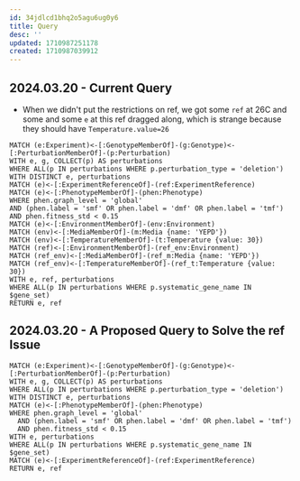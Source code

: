 ```yaml
---
id: 34jdlcd1bhq2o5agu6ug0y6
title: Query
desc: ''
updated: 1710987251178
created: 1710987039912
---
```


## 2024.03.20 - Current Query

- When we didn't put the restrictions on ref, we got some `ref` at 26C and some and some `e` at this ref dragged along, which is strange because they should have `Temperature.value=26`

```cypher
MATCH (e:Experiment)<-[:GenotypeMemberOf]-(g:Genotype)<-[:PerturbationMemberOf]-(p:Perturbation)
WITH e, g, COLLECT(p) AS perturbations
WHERE ALL(p IN perturbations WHERE p.perturbation_type = 'deletion')
WITH DISTINCT e, perturbations
MATCH (e)<-[:ExperimentReferenceOf]-(ref:ExperimentReference)
MATCH (e)<-[:PhenotypeMemberOf]-(phen:Phenotype)
WHERE phen.graph_level = 'global'
AND (phen.label = 'smf' OR phen.label = 'dmf' OR phen.label = 'tmf')
AND phen.fitness_std < 0.15
MATCH (e)<-[:EnvironmentMemberOf]-(env:Environment)
MATCH (env)<-[:MediaMemberOf]-(m:Media {name: 'YEPD'})
MATCH (env)<-[:TemperatureMemberOf]-(t:Temperature {value: 30})
MATCH (ref)<-[:EnvironmentMemberOf]-(ref_env:Environment)
MATCH (ref_env)<-[:MediaMemberOf]-(ref_m:Media {name: 'YEPD'})
MATCH (ref_env)<-[:TemperatureMemberOf]-(ref_t:Temperature {value: 30})
WITH e, ref, perturbations
WHERE ALL(p IN perturbations WHERE p.systematic_gene_name IN $gene_set)
RETURN e, ref
```

## 2024.03.20 - A Proposed Query to Solve the ref Issue

```cypher
MATCH (e:Experiment)<-[:GenotypeMemberOf]-(g:Genotype)<-[:PerturbationMemberOf]-(p:Perturbation)
WITH e, g, COLLECT(p) AS perturbations
WHERE ALL(p IN perturbations WHERE p.perturbation_type = 'deletion')
WITH DISTINCT e, perturbations
MATCH (e)<-[:PhenotypeMemberOf]-(phen:Phenotype)
WHERE phen.graph_level = 'global'
  AND (phen.label = 'smf' OR phen.label = 'dmf' OR phen.label = 'tmf')
  AND phen.fitness_std < 0.15
WITH e, perturbations
WHERE ALL(p IN perturbations WHERE p.systematic_gene_name IN $gene_set)
MATCH (e)<-[:ExperimentReferenceOf]-(ref:ExperimentReference)
RETURN e, ref
```
